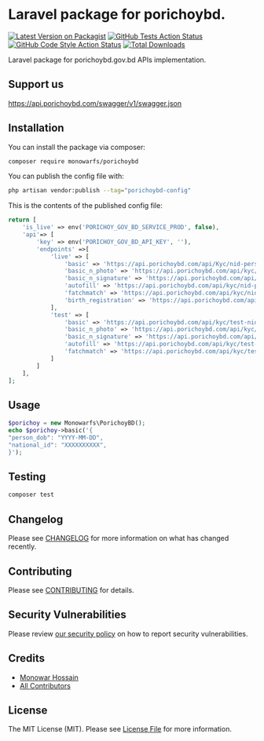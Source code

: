 # Laravel package for porichoybd.

[![Latest Version on Packagist](https://img.shields.io/packagist/v/monowarfs/laravel-porichoybd.svg?style=flat-square)](https://packagist.org/packages/monowarfs/laravel-porichoybd)
[![GitHub Tests Action Status](https://img.shields.io/github/workflow/status/monowarfs/laravel-porichoybd/run-tests?label=tests)](https://github.com/monowarfs/laravel-porichoybd/actions?query=workflow%3Arun-tests+branch%3Amain)
[![GitHub Code Style Action Status](https://img.shields.io/github/workflow/status/monowarfs/laravel-porichoybd/Check%20&%20fix%20styling?label=code%20style)](https://github.com/monowarfs/laravel-porichoybd/actions?query=workflow%3A"Check+%26+fix+styling"+branch%3Amain)
[![Total Downloads](https://img.shields.io/packagist/dt/monowarfs/laravel-porichoybd.svg?style=flat-square)](https://packagist.org/packages/monowarfs/laravel-porichoybd)

Laravel package for porichoybd.gov.bd APIs implementation.

## Support us

https://api.porichoybd.com/swagger/v1/swagger.json

## Installation

You can install the package via composer:

```bash
composer require monowarfs/porichoybd
```

You can publish the config file with:

```bash
php artisan vendor:publish --tag="porichoybd-config"
```

This is the contents of the published config file:

```php
return [
    'is_live' => env('PORICHOY_GOV_BD_SERVICE_PROD', false),
    'api'=> [
        'key' => env('PORICHOY_GOV_BD_API_KEY', ''),
        'endpoints' =>[
            'live' => [
                'basic' => 'https://api.porichoybd.com/api/Kyc/nid-person-values',
                'basic_n_photo' => 'https://api.porichoybd.com/api/kyc/nid-person',
                'basic_n_signature' => 'https://api.porichoybd.com/api/kyc/nid-person',
                'autofill' => 'https://api.porichoybd.com/api/kyc/nid-person-values',
                'fatchmatch' => 'https://api.porichoybd.com/api/kyc/nid-person-values-image-match',
                'birth_registration' => 'https://api.porichoybd.com/api/kyc/verify-birth-registration'
            ],
            'test' => [
                'basic' => 'https://api.porichoybd.com/api/kyc/test-nid-person',
                'basic_n_photo' => 'https://api.porichoybd.com/api/kyc/test-nid-person',
                'basic_n_signature' => 'https://api.porichoybd.com/api/kyc/test-nid-person',
                'autofill' => 'https://api.porichoybd.com/api/kyc/test-nid-person-values',
                'fatchmatch' => 'https://api.porichoybd.com/api/kyc/test-nid-person-values-image-match',
            ]
        ]
    ],
];
```


## Usage

```php
$porichoy = new Monowarfs\PorichoyBD();
echo $porichoy->basic('{
"person_dob": "YYYY-MM-DD",
"national_id": "XXXXXXXXXX",
}');
```

## Testing

```bash
composer test
```

## Changelog

Please see [CHANGELOG](CHANGELOG.md) for more information on what has changed recently.

## Contributing

Please see [CONTRIBUTING](.github/CONTRIBUTING.md) for details.

## Security Vulnerabilities

Please review [our security policy](../../security/policy) on how to report security vulnerabilities.

## Credits

- [Monowar Hossain](https://github.com/monowarfs)
- [All Contributors](../../contributors)

## License

The MIT License (MIT). Please see [License File](LICENSE.md) for more information.

